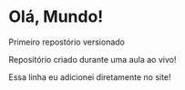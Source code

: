 # Olá, Mundo!
 Primeiro repostório versionado

Repositório criado durante uma aula ao vivo!

Essa linha eu adicionei diretamente no site!
